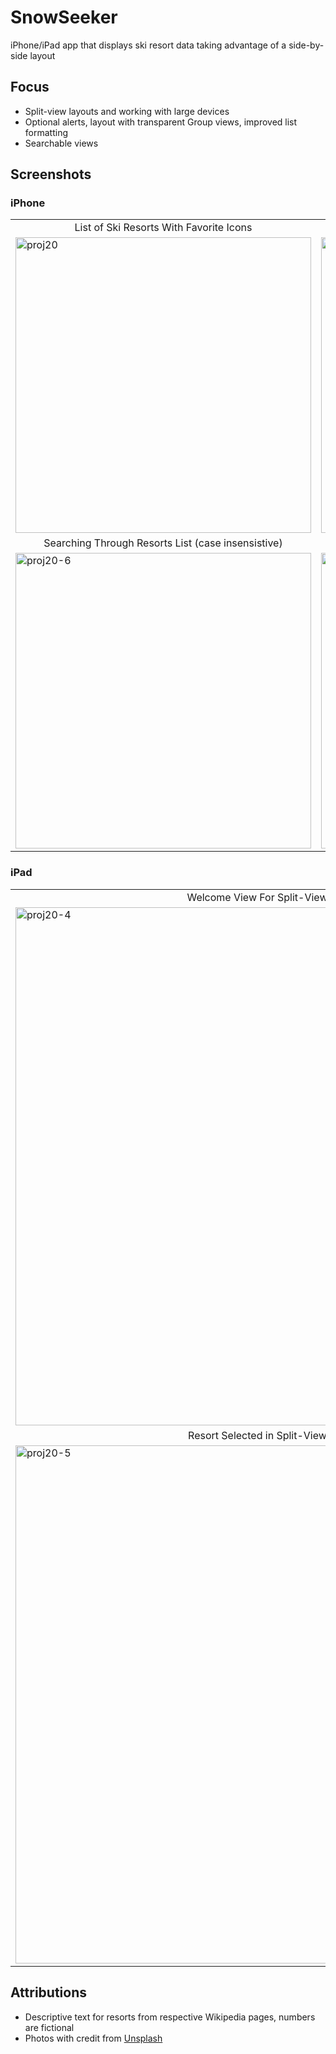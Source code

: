 # SnowSeeker
iPhone/iPad app that displays ski resort data taking advantage of a side-by-side layout

## Focus
* Split-view layouts and working with large devices
* Optional alerts, layout with transparent Group views, improved list formatting
* Searchable views


## Screenshots
### iPhone
<table>
  <tr>
    <td align="middle">List of Ski Resorts With Favorite Icons</td>
    <td align="middle">Sorting Resorts List</td>
  </tr>
  <tr>
    <td><img width="473" alt="proj20" src="https://user-images.githubusercontent.com/29722295/215860100-5eadfe3c-476e-495f-b82d-113f4f6c9f7e.png"/></td>
    <td><img width="473" alt="proj20-2" src="https://user-images.githubusercontent.com/29722295/215860282-032c2633-930c-4c1c-b949-3e66a24165c2.png"/></td>
  </tr>
  <tr>
    <td align="middle">Searching Through Resorts List (case insensistive)</td>
    <td align="middle">Resort Detail View</td>
  </tr>
  <tr>
    <td><img width="473" alt="proj20-6" src="https://user-images.githubusercontent.com/29722295/215859925-917281df-61c0-4341-aedf-175a44c9279f.png"/></td>
    <td><img width="473" alt="proj20-3" src="https://user-images.githubusercontent.com/29722295/215854900-6bb21115-5431-4c8b-91d5-04f9b6c41864.png"/></td>
  </tr>
</table>

### iPad
<table>
  <tr>
    <td align="middle">Welcome View For Split-View Layout</td>
  </tr>
  <tr>
    <td><img width="829" alt="proj20-4" src="https://user-images.githubusercontent.com/29722295/215854986-47d10a0b-8eb6-4bce-979d-7bea98a7e6c4.png"/></td>
  </tr>
  <tr>
    <td align="middle">Resort Selected in Split-View Layout</td>
  </tr>
  <tr>
    <td><img width="829" alt="proj20-5" src="https://user-images.githubusercontent.com/29722295/215855052-be2b7100-7138-46c6-8aec-a537c5beaa0e.png"/></td>
  </tr>
</table>


## Attributions
* Descriptive text for resorts from respective Wikipedia pages, numbers are fictional
* Photos with credit from <a href="https://unsplash.com/">Unsplash</a>
